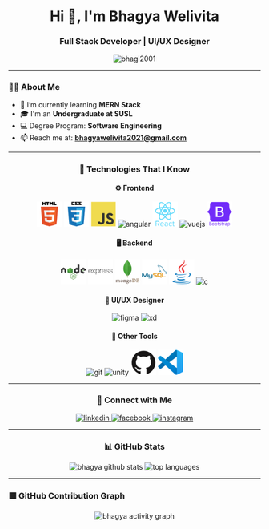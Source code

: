 <h1 align="center">Hi 👋, I'm Bhagya Welivita</h1>
<h3 align="center">Full Stack Developer | UI/UX Designer</h3>

<p align="center">
  <img src="https://komarev.com/ghpvc/?username=bhagi2001&label=Profile%20views&color=0e75b6&style=flat" alt="bhagi2001" />
</p>

---

### 🧑‍💻 About Me
- 🌱 I’m currently learning **MERN Stack**  
- 🎓 I'm an **Undergraduate at SUSL**  
- 💻 Degree Program: **Software Engineering**  
- 📫 Reach me at: **bhagyawelivita2021@gmail.com**

---

<h3 align="center">🧠 Technologies That I Know</h3>

<div align="center">

<h4>⚙️ Frontend</h4>
<p>
  <img src="https://raw.githubusercontent.com/devicons/devicon/master/icons/html5/html5-original-wordmark.svg" alt="html5" width="50" height="50"/>
  <img src="https://raw.githubusercontent.com/devicons/devicon/master/icons/css3/css3-original-wordmark.svg" alt="css3" width="50" height="50"/>
  <img src="https://raw.githubusercontent.com/devicons/devicon/master/icons/javascript/javascript-original.svg" alt="javascript" width="50" height="50"/>
  <img src="https://angular.io/assets/images/logos/angular/angular.svg" alt="angular" width="50" height="50"/>
  <img src="https://raw.githubusercontent.com/devicons/devicon/master/icons/react/react-original-wordmark.svg" alt="react" width="50" height="50"/>
  <img src="https://vuejs.org/images/logo.svg" alt="vuejs" width="50" height="50"/>
  <img src="https://raw.githubusercontent.com/devicons/devicon/master/icons/bootstrap/bootstrap-plain-wordmark.svg" alt="bootstrap" width="50" height="50"/>
</p>

<h4>🖥️ Backend</h4>
<p>
  <img src="https://raw.githubusercontent.com/devicons/devicon/master/icons/nodejs/nodejs-original-wordmark.svg" alt="nodejs" width="50" height="50"/>
  <img src="https://raw.githubusercontent.com/devicons/devicon/master/icons/express/express-original-wordmark.svg" alt="express" width="50" height="50"/>
  <img src="https://raw.githubusercontent.com/devicons/devicon/master/icons/mongodb/mongodb-original-wordmark.svg" alt="mongodb" width="50" height="50"/>
  <img src="https://raw.githubusercontent.com/devicons/devicon/master/icons/mysql/mysql-original-wordmark.svg" alt="mysql" width="50" height="50"/>
  <img src="https://raw.githubusercontent.com/devicons/devicon/master/icons/java/java-original.svg" alt="java" width="50" height="50"/>
  <img src="https://www.cprogramming.com/images/c.svg" alt="c" width="50" height="50"/>
</p>

<h4>🎨 UI/UX Designer</h4>
<p>
  <img src="https://www.vectorlogo.zone/logos/figma/figma-icon.svg" alt="figma" width="50" height="50"/>
  <img src="https://cdn.worldvectorlogo.com/logos/adobe-xd.svg" alt="xd" width="50" height="50"/>
</p>

<h4>🧰 Other Tools</h4>
<p>
  <img src="https://www.vectorlogo.zone/logos/git-scm/git-scm-icon.svg" alt="git" width="50" height="50"/>
  <img src="https://unity.com/favicon.ico" alt="unity" width="50" height="50"/>
  <img src="https://raw.githubusercontent.com/devicons/devicon/master/icons/github/github-original.svg" alt="github" width="50" height="50"/>
  <img src="https://raw.githubusercontent.com/devicons/devicon/master/icons/vscode/vscode-original.svg" alt="vscode" width="50" height="50"/>
</p>

---

<h3>🤝 Connect with Me</h3>
<p>
  <a href="https://linkedin.com/in/bhagya-welivita" target="blank">
    <img src="https://raw.githubusercontent.com/rahuldkjain/github-profile-readme-generator/master/src/images/icons/Social/linked-in-alt.svg" alt="linkedin" height="40" width="40" />
  </a>
  <a href="https://fb.com/bhagya.welivita" target="blank">
    <img src="https://raw.githubusercontent.com/rahuldkjain/github-profile-readme-generator/master/src/images/icons/Social/facebook.svg" alt="facebook" height="40" width="40" />
  </a>
  <a href="https://instagram.com/bhagya_welivita" target="blank">
    <img src="https://raw.githubusercontent.com/rahuldkjain/github-profile-readme-generator/master/src/images/icons/Social/instagram.svg" alt="instagram" height="40" width="40" />
  </a>
</p>

---

<h3>📊 GitHub Stats</h3>
<p>
  <img src="https://github-readme-stats.vercel.app/api?username=bhagi2001&show_icons=true&theme=tokyonight" alt="bhagya github stats" width="450"/>
  <img src="https://github-readme-stats.vercel.app/api/top-langs/?username=bhagi2001&layout=compact&theme=tokyonight" alt="top languages" width="350"/>
</p>

</div>

---

### 🟩 GitHub Contribution Graph
<p align="center">
  <img src="https://github-readme-activity-graph.vercel.app/graph?username=bhagi2001&theme=tokyo-night" alt="bhagya activity graph" />
</p>
